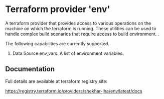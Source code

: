 # Terraform provider 'env'

A terraform provider that provides access to various operations on the machine on which the terraform is running. These
utilities can be used to handle complex build scenarios that require access to build environment. .

The following capabilities are currently supported.

1. Data Source env_vars: A list of environment variables.

## Documentation

Full details are available at terraform registry site:

https://registry.terraform.io/providers/shekhar-jha/env/latest/docs
 
